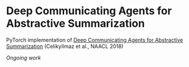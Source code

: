 # Deep Communicating Agents for Abstractive Summarization

PyTorch implementation of
[Deep Communicating Agents for Abstractive Summarization](https://www.aclweb.org/anthology/N18-1150)
(Celikyilmaz et al., NAACL 2018)

_Ongoing work_
